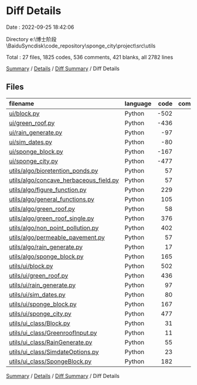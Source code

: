 # Diff Details

Date : 2022-09-25 18:42:06

Directory e:\\博士阶段\\BaiduSyncdisk\\code_repository\\sponge_city\\project\\src\\utils

Total : 27 files,  1825 codes, 536 comments, 421 blanks, all 2782 lines

[Summary](results.md) / [Details](details.md) / [Diff Summary](diff.md) / Diff Details

## Files
| filename | language | code | comment | blank | total |
| :--- | :--- | ---: | ---: | ---: | ---: |
| [ui/block.py](/ui/block.py) | Python | -502 | -7 | -8 | -517 |
| [ui/green_roof.py](/ui/green_roof.py) | Python | -436 | -7 | -8 | -451 |
| [ui/rain_generate.py](/ui/rain_generate.py) | Python | -97 | -7 | -8 | -112 |
| [ui/sim_dates.py](/ui/sim_dates.py) | Python | -80 | -7 | -8 | -95 |
| [ui/sponge_block.py](/ui/sponge_block.py) | Python | -167 | -7 | -8 | -182 |
| [ui/sponge_city.py](/ui/sponge_city.py) | Python | -477 | -10 | -9 | -496 |
| [utils/algo/bioretention_ponds.py](/utils/algo/bioretention_ponds.py) | Python | 57 | 33 | 18 | 108 |
| [utils/algo/concave_herbaceous_field.py](/utils/algo/concave_herbaceous_field.py) | Python | 57 | 33 | 14 | 104 |
| [utils/algo/figure_function.py](/utils/algo/figure_function.py) | Python | 229 | 39 | 70 | 338 |
| [utils/algo/general_functions.py](/utils/algo/general_functions.py) | Python | 105 | 12 | 30 | 147 |
| [utils/algo/green_roof.py](/utils/algo/green_roof.py) | Python | 58 | 33 | 17 | 108 |
| [utils/algo/green_roof_single.py](/utils/algo/green_roof_single.py) | Python | 376 | 157 | 70 | 603 |
| [utils/algo/non_point_pollution.py](/utils/algo/non_point_pollution.py) | Python | 402 | 100 | 66 | 568 |
| [utils/algo/permeable_pavement.py](/utils/algo/permeable_pavement.py) | Python | 57 | 33 | 16 | 106 |
| [utils/algo/rain_generate.py](/utils/algo/rain_generate.py) | Python | 17 | 4 | 9 | 30 |
| [utils/algo/sponge_block.py](/utils/algo/sponge_block.py) | Python | 165 | 22 | 28 | 215 |
| [utils/ui/block.py](/utils/ui/block.py) | Python | 502 | 7 | 8 | 517 |
| [utils/ui/green_roof.py](/utils/ui/green_roof.py) | Python | 436 | 7 | 8 | 451 |
| [utils/ui/rain_generate.py](/utils/ui/rain_generate.py) | Python | 97 | 7 | 8 | 112 |
| [utils/ui/sim_dates.py](/utils/ui/sim_dates.py) | Python | 80 | 7 | 8 | 95 |
| [utils/ui/sponge_block.py](/utils/ui/sponge_block.py) | Python | 167 | 7 | 8 | 182 |
| [utils/ui/sponge_city.py](/utils/ui/sponge_city.py) | Python | 477 | 10 | 9 | 496 |
| [utils/ui_class/Block.py](/utils/ui_class/Block.py) | Python | 31 | 11 | 15 | 57 |
| [utils/ui_class/GreenroofInput.py](/utils/ui_class/GreenroofInput.py) | Python | 11 | 4 | 5 | 20 |
| [utils/ui_class/RainGenerate.py](/utils/ui_class/RainGenerate.py) | Python | 55 | 11 | 12 | 78 |
| [utils/ui_class/SimdateOptions.py](/utils/ui_class/SimdateOptions.py) | Python | 23 | 5 | 6 | 34 |
| [utils/ui_class/SpongeBlock.py](/utils/ui_class/SpongeBlock.py) | Python | 182 | 39 | 45 | 266 |

[Summary](results.md) / [Details](details.md) / [Diff Summary](diff.md) / Diff Details